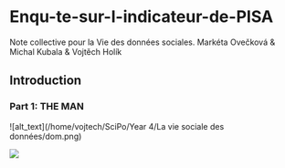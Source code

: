 # Enqu-te-sur-l-indicateur-de-PISA
Note collective pour la Vie des données sociales. Markéta Ovečková &amp; Michal Kubala &amp; Vojtěch Holík

## Introduction

### Part 1: THE MAN

![alt_text](/home/vojtech/SciPo/Year 4/La vie sociale des données/dom.png)

<img src="home/vojtech/SciPo/Year 4/La vie sociale des données/dom.jpg">
